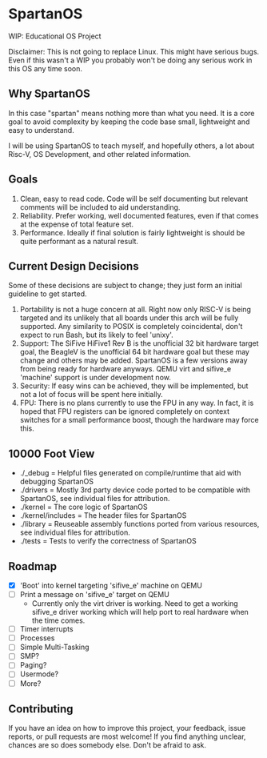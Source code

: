 # SpartanOS

WIP: Educational OS Project

Disclaimer: This is not going to replace Linux. This might have serious bugs. Even if this wasn't a WIP you probably won't be doing any serious work in this OS any time soon.

## Why SpartanOS

In this case "spartan" means nothing more than what you need. It is a core goal to avoid complexity by keeping the code base small, lightweight and easy to understand.

I will be using SpartanOS to teach myself, and hopefully others, a lot about Risc-V, OS Development, and other related information.

## Goals

1. Clean, easy to read code. Code will be self documenting but relevant comments will be included to aid understanding.
2. Reliability. Prefer working, well documented features, even if that comes at the expense of total feature set.
3. Performance. Ideally if final solution is fairly lightweight is should be quite performant as a natural result.

## Current Design Decisions

Some of these decisions are subject to change; they just form an initial guideline to get started.

1. Portability is not a huge concern at all. Right now only RISC-V is being targeted and its unlikely that all boards under this arch will be fully supported. Any similarity to POSIX is completely coincidental, don't expect to run Bash, but its likely to feel 'unixy'.
2. Support: The SiFive HiFive1 Rev B is the unofficial 32 bit hardware target goal, the BeagleV is the unofficial 64 bit hardware goal but these may change and others may be added. SpartanOS is a few versions away from being ready for hardware anyways. QEMU virt and sifive_e 'machine' support is under development now.
3. Security: If easy wins can be achieved, they will be implemented, but not a lot of focus will be spent here initially.
4. FPU: There is no plans currently to use the FPU in any way. In fact, it is hoped that FPU registers can be ignored completely on context switches for a small performance boost, though the hardware may force this.

## 10000 Foot View

-   ./\_debug = Helpful files generated on compile/runtime that aid with debugging SpartanOS
-   ./drivers = Mostly 3rd party device code ported to be compatible with SpartanOS, see individual files for attribution.
-   ./kernel = The core logic of SpartanOS
-   ./kernel/includes = The header files for SpartanOS
-   ./library = Reuseable assembly functions ported from various resources, see individual files for attribution.
-   ./tests = Tests to verify the correctness of SpartanOS

## Roadmap

-   [x] 'Boot' into kernel targeting 'sifive_e' machine on QEMU
-   [ ] Print a message on 'sifive_e' target on QEMU
    -   Currently only the virt driver is working. Need to get a working sifive_e driver working which will help port to real hardware when the time comes.
-   [ ] Timer interrupts
-   [ ] Processes
-   [ ] Simple Multi-Tasking
-   [ ] SMP?
-   [ ] Paging?
-   [ ] Usermode?
-   [ ] More?

## Contributing

If you have an idea on how to improve this project, your feedback, issue reports, or pull requests are most welcome! If you find anything unclear, chances are so does somebody else. Don't be afraid to ask.
